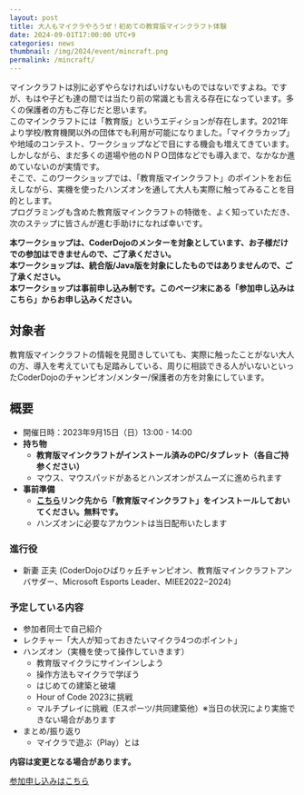 ```yaml
---
layout: post
title: 大人もマイクラやろうぜ！初めての教育版マインクラフト体験
date: 2024-09-01T17:00:00 UTC+9
categories: news
thumbnail: /img/2024/event/mincraft.png 
permalink: /mincraft/
---
```


マインクラフトは別に必ずやらなければいけないものではないですよね。ですが、もはや子ども達の間では当たり前の常識とも言える存在になっています。多くの保護者の方もご存じだと思います。<br />
このマインクラフトには「教育版」というエディションが存在します。2021年より学校/教育機関以外の団体でも利用が可能になりました。「マイクラカップ」や地域のコンテスト、ワークショップなどで目にする機会も増えてきています。しかしながら、まだ多くの道場や他のＮＰＯ団体などでも導入まで、なかなか進めていないのが実情です。<br />
そこで、このワークショップでは、「教育版マインクラフト」のポイントをお伝えしながら、実機を使ったハンズオンを通して大人も実際に触ってみることを目的とします。<br />
プログラミングも含めた教育版マインクラフトの特徴を、よく知っていただき、次のステップに皆さんが進む手助けになれば幸いです。<br />

**本ワークショップは、CoderDojoのメンターを対象としています、お子様だけでの参加はできませんので、ご了承ください。**<br />
**本ワークショップは、統合版/Java版を対象にしたものではありませんので、ご了承ください。**<br />
**本ワークショップは事前申し込み制です。このページ末にある「参加申し込みはこちら」からお申し込みください。**<br />

## 対象者
教育版マインクラフトの情報を見聞きしていても、実際に触ったことがない大人の方、導入を考えていても足踏みしている、周りに相談できる人がいないといったCoderDojoのチャンピオン/メンター/保護者の方を対象にしています。

## 概要
- 開催日時：2023年9月15日（日）13:00 - 14:00
- **持ち物**
    - **教育版マインクラフトがインストール済みのPC/タブレット（各自ご持参ください）**
    - マウス、マウスパッドがあるとハンズオンがスムーズに進められます
- **事前準備**
    - **[こちら](https://education.minecraft.net/ja-jp/get-started/download)リンク先から「教育版マインクラフト」をインストールしておいてください。無料です。**
    - ハンズオンに必要なアカウントは当日配布いたします

### 進行役
- 新妻 正夫 (CoderDojoひばりヶ丘チャンピオン、教育版マインクラフトアンバサダー、Microsoft Esports Leader、MIEE2022−2024) 

### 予定している内容
- 参加者同士で自己紹介
- レクチャー「大人が知っておきたいマイクラ4つのポイント」
- ハンズオン（実機を使って操作していきます）
  - 教育版マイクラにサインインしよう
  - 操作方法もマイクラで学ぼう
  - はじめての建築と破壊
  - Hour of Code 2023に挑戦
  - マルチプレイに挑戦（Eスポーツ/共同建築他）※当日の状況により実施できない場合があります
- まとめ/振り返り
  - マイクラで遊ぶ（Play）とは


**内容は変更となる場合があります。**

<div class='framed_button'>
    <a href='TODO' target='_blank'>参加申し込みはこちら</a>
</div>
